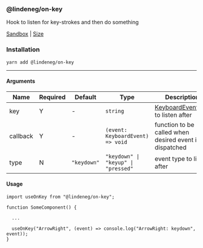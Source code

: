 ### @lindeneg/on-key

Hook to listen for key-strokes and then do something

[Sandbox](https://codesandbox.io/s/lindeneg-on-key-m99cq?file=/src/App.tsx) | [Size](https://bundlephobia.com/package/@lindeneg/on-key)

### Installation

`yarn add @lindeneg/on-key`

---

#### Arguments

| Name     | Required | Default     | Type                                | Description                                                                                                        |
| -------- | -------- | ----------- | ----------------------------------- | ------------------------------------------------------------------------------------------------------------------ |
| key      | Y        | -           | `string`                            | [KeyboardEvent.key](https://developer.mozilla.org/en-US/docs/Web/API/KeyboardEvent/key/Key_Values) to listen after |
| callback | Y        | -           | `(event: KeyboardEvent) => void`    | function to be called when desired event is dispatched                                                             |
| type     | N        | `"keydown"` | `"keydown" \| "keyup" \| "pressed"` | event type to listen after                                                                                         |

#### Usage

```tsx
import useOnKey from "@lindeneg/on-key";

function SomeComponent() {

  ...

  useOnKey("ArrowRight", (event) => console.log("ArrowRight: keydown", event));
}
```
